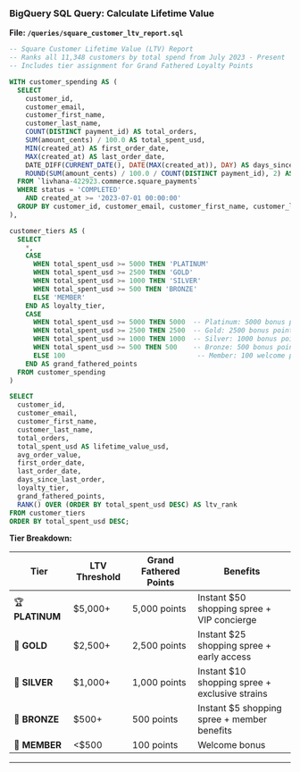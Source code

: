 ### BigQuery SQL Query: Calculate Lifetime Value

**File: `/queries/square_customer_ltv_report.sql`**

```sql
-- Square Customer Lifetime Value (LTV) Report
-- Ranks all 11,348 customers by total spend from July 2023 - Present
-- Includes tier assignment for Grand Fathered Loyalty Points

WITH customer_spending AS (
  SELECT
    customer_id,
    customer_email,
    customer_first_name,
    customer_last_name,
    COUNT(DISTINCT payment_id) AS total_orders,
    SUM(amount_cents) / 100.0 AS total_spent_usd,
    MIN(created_at) AS first_order_date,
    MAX(created_at) AS last_order_date,
    DATE_DIFF(CURRENT_DATE(), DATE(MAX(created_at)), DAY) AS days_since_last_order,
    ROUND(SUM(amount_cents) / 100.0 / COUNT(DISTINCT payment_id), 2) AS avg_order_value
  FROM `livhana-422923.commerce.square_payments`
  WHERE status = 'COMPLETED'
    AND created_at >= '2023-07-01 00:00:00'
  GROUP BY customer_id, customer_email, customer_first_name, customer_last_name
),

customer_tiers AS (
  SELECT
    *,
    CASE
      WHEN total_spent_usd >= 5000 THEN 'PLATINUM'
      WHEN total_spent_usd >= 2500 THEN 'GOLD'
      WHEN total_spent_usd >= 1000 THEN 'SILVER'
      WHEN total_spent_usd >= 500 THEN 'BRONZE'
      ELSE 'MEMBER'
    END AS loyalty_tier,
    CASE
      WHEN total_spent_usd >= 5000 THEN 5000  -- Platinum: 5000 bonus points
      WHEN total_spent_usd >= 2500 THEN 2500  -- Gold: 2500 bonus points
      WHEN total_spent_usd >= 1000 THEN 1000  -- Silver: 1000 bonus points
      WHEN total_spent_usd >= 500 THEN 500    -- Bronze: 500 bonus points
      ELSE 100                                 -- Member: 100 welcome points
    END AS grand_fathered_points
  FROM customer_spending
)

SELECT
  customer_id,
  customer_email,
  customer_first_name,
  customer_last_name,
  total_orders,
  total_spent_usd AS lifetime_value_usd,
  avg_order_value,
  first_order_date,
  last_order_date,
  days_since_last_order,
  loyalty_tier,
  grand_fathered_points,
  RANK() OVER (ORDER BY total_spent_usd DESC) AS ltv_rank
FROM customer_tiers
ORDER BY total_spent_usd DESC;
```

**Tier Breakdown:**

| Tier | LTV Threshold | Grand Fathered Points | Benefits |
|------|---------------|----------------------|----------|
| 🏆 **PLATINUM** | $5,000+ | 5,000 points | Instant $50 shopping spree + VIP concierge |
| 🥇 **GOLD** | $2,500+ | 2,500 points | Instant $25 shopping spree + early access |
| 🥈 **SILVER** | $1,000+ | 1,000 points | Instant $10 shopping spree + exclusive strains |
| 🥉 **BRONZE** | $500+ | 500 points | Instant $5 shopping spree + member benefits |
| 👤 **MEMBER** | <$500 | 100 points | Welcome bonus |

---

